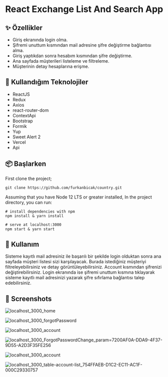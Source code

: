 # React Exchange List And Search App

## ✨ Özellikler
- Giriş ekranında login olma.
- Şifremi unuttum kısmından mail adresine şifre değiştirme bağlantısı alma.
- Giriş yaptıkdan sonra hesabım kısmından şifre değiştirme.
- Ana sayfada müşterileri listeleme ve filtreleme.
- Müşterinin detay hesaplarına erişme.


## 🔨 Kullandığım Teknolojiler

- ReactJS
- Redux
- Axios
- react-router-dom
- ContextApi
- Bootstrap
- Formik
- Yup
- Sweet Alert 2
- Vercel
- Api

## 📦 Başlarken

First clone the project;
```
git clone https://github.com/furkanbicak/country.git

```
Assuming that you have Node 12 LTS or greater installed, In the project directory, you can run:

```
# install dependencies with npm
npm install & yarn install

# serve at localhost:3000
npm start & yarn start

```

## 🔨 Kullanım

Sisteme kayıtlı mail adresiniz ile başarılı bir şekilde login olduktan sonra ana sayfada müşteri listesi sizi karşılayacak. Burada istediğiniz müşteriyi filtreleyebilirsiniz ve detay görüntüleyebilirsiniz. Account kısmından şifrenizi değiştirebilirsiniz. Login ekranında ise şifremi unuttum kısmına tıklayarak sisteme kayıtlı mail adresinizi yazarak şifre sıfırlama bağlantısı talep edebilirsiniz.


## 🤩 Screenshots
![localhost_3000_home](https://user-images.githubusercontent.com/80355473/170902590-6bce806d-fbf6-4094-a7bf-c74449a77d12.png)

![localhost_3000_forgotPassword](https://user-images.githubusercontent.com/80355473/170910524-6607d252-0463-4b14-a810-31ef9c440480.png)

![localhost_3000_account](https://user-images.githubusercontent.com/80355473/170965124-f59ef83d-f7a1-499b-a884-7070a943c544.png)

![localhost_3000_ForgotPasswordChange_param=7200AF0A-DDA9-4F37-9D55-A2D3F35FE256](https://user-images.githubusercontent.com/80355473/170967204-4c219031-b97f-4119-a73c-d1228aaea896.png)

![localhost_3000_account](https://user-images.githubusercontent.com/80355473/170965414-8386842b-9aef-4c76-b3dc-68afcf606f89.png)

![localhost_3000_table-account-list_754FFAEB-D1C2-EC11-AC1F-000C29330757](https://user-images.githubusercontent.com/80355473/170967735-0e335636-c258-4748-89f8-7fae1eb16c8d.png)






